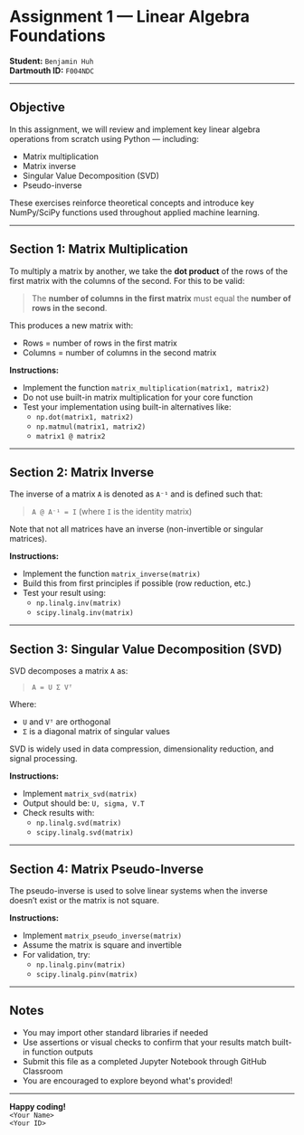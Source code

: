 # Assignment 1 — Linear Algebra Foundations

**Student:** `Benjamin Huh`  
**Dartmouth ID:** `F004NDC`

---

## Objective

In this assignment, we will review and implement key linear algebra operations from scratch using Python — including:

- Matrix multiplication
- Matrix inverse
- Singular Value Decomposition (SVD)
- Pseudo-inverse

These exercises reinforce theoretical concepts and introduce key NumPy/SciPy functions used throughout applied machine learning.

---

## Section 1: Matrix Multiplication

To multiply a matrix by another, we take the **dot product** of the rows of the first matrix with the columns of the second. For this to be valid:

> The **number of columns in the first matrix** must equal the **number of rows in the second**.

This produces a new matrix with:
- Rows = number of rows in the first matrix
- Columns = number of columns in the second matrix

**Instructions:**
- Implement the function `matrix_multiplication(matrix1, matrix2)`
- Do not use built-in matrix multiplication for your core function
- Test your implementation using built-in alternatives like:
  - `np.dot(matrix1, matrix2)`
  - `np.matmul(matrix1, matrix2)`
  - `matrix1 @ matrix2`

---

## Section 2: Matrix Inverse

The inverse of a matrix `A` is denoted as `A⁻¹` and is defined such that:

> `A @ A⁻¹ = I` (where `I` is the identity matrix)

Note that not all matrices have an inverse (non-invertible or singular matrices).

**Instructions:**
- Implement the function `matrix_inverse(matrix)`
- Build this from first principles if possible (row reduction, etc.)
- Test your result using:
  - `np.linalg.inv(matrix)`
  - `scipy.linalg.inv(matrix)`

---

## Section 3: Singular Value Decomposition (SVD)

SVD decomposes a matrix `A` as:

> `A = U Σ Vᵀ`

Where:
- `U` and `Vᵀ` are orthogonal
- `Σ` is a diagonal matrix of singular values

SVD is widely used in data compression, dimensionality reduction, and signal processing.

**Instructions:**
- Implement `matrix_svd(matrix)`
- Output should be: `U, sigma, V.T`
- Check results with:
  - `np.linalg.svd(matrix)`
  - `scipy.linalg.svd(matrix)`

---

## Section 4: Matrix Pseudo-Inverse

The pseudo-inverse is used to solve linear systems when the inverse doesn’t exist or the matrix is not square.

**Instructions:**
- Implement `matrix_pseudo_inverse(matrix)`
- Assume the matrix is square and invertible
- For validation, try:
  - `np.linalg.pinv(matrix)`
  - `scipy.linalg.pinv(matrix)`

---

## Notes

- You may import other standard libraries if needed
- Use assertions or visual checks to confirm that your results match built-in function outputs
- Submit this file as a completed Jupyter Notebook through GitHub Classroom
- You are encouraged to explore beyond what's provided!

---

**Happy coding!**  
`<Your Name>`  
`<Your ID>`

